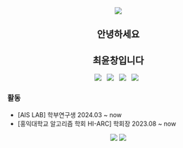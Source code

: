 <div align="center">
  <img src="https://github.com/oka1313/oka1313/assets/101691440/92118a53-c5b6-40bc-b130-bf8c398d7b51" />
</div>

<div style="text-align: center;">
  <h2>안녕하세요</h2>
  <h2>최윤창입니다</h2>
    
</div>


<div align="center">
  <img src="https://img.shields.io/badge/python-3670A0?style=for-the-badge&logo=python&logoColor=ffdd54" /> 
    &nbsp
  <img src="https://img.shields.io/badge/html5-E34F26.svg?style=for-the-badge&logo=html5&logoColor=white" />
  &nbsp
  <img src="https://img.shields.io/badge/css3-1572B6.svg?style=for-the-badge&logo=css3&logoColor=white" />
  &nbsp
   <img src="https://img.shields.io/badge/javascript-F7DF1E.svg?style=for-the-badge&logo=javascript&logoColor=20232a" />
   &nbsp
</div>


### 활동

 - [AIS LAB] 학부연구생 2024.03 ~ now
 - [홍익대학교 알고리즘 학회 HI-ARC] 학회장 2023.08 ~ now 

<div align="center">
  <img src="http://mazassumnida.wtf/api/v2/generate_badge?boj=bambini77"/>
  <img src="http://mazandi.herokuapp.com/api?handle=bambini77&theme=dark"/>
</div>
